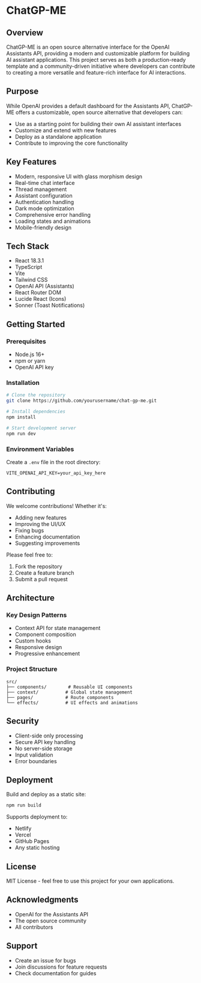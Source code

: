 # ChatGP-ME

## Overview
ChatGP-ME is an open source alternative interface for the OpenAI Assistants API, providing a modern and customizable platform for building AI assistant applications. This project serves as both a production-ready template and a community-driven initiative where developers can contribute to creating a more versatile and feature-rich interface for AI interactions.

## Purpose
While OpenAI provides a default dashboard for the Assistants API, ChatGP-ME offers a customizable, open source alternative that developers can:
- Use as a starting point for building their own AI assistant interfaces
- Customize and extend with new features
- Deploy as a standalone application
- Contribute to improving the core functionality

## Key Features
- Modern, responsive UI with glass morphism design
- Real-time chat interface
- Thread management
- Assistant configuration
- Authentication handling
- Dark mode optimization
- Comprehensive error handling
- Loading states and animations
- Mobile-friendly design

## Tech Stack
- React 18.3.1
- TypeScript
- Vite
- Tailwind CSS
- OpenAI API (Assistants)
- React Router DOM
- Lucide React (Icons)
- Sonner (Toast Notifications)

## Getting Started

### Prerequisites
- Node.js 16+
- npm or yarn
- OpenAI API key

### Installation
```bash
# Clone the repository
git clone https://github.com/yourusername/chat-gp-me.git

# Install dependencies
npm install

# Start development server
npm run dev
```

### Environment Variables
Create a `.env` file in the root directory:
```
VITE_OPENAI_API_KEY=your_api_key_here
```

## Contributing
We welcome contributions! Whether it's:
- Adding new features
- Improving the UI/UX
- Fixing bugs
- Enhancing documentation
- Suggesting improvements

Please feel free to:
1. Fork the repository
2. Create a feature branch
3. Submit a pull request

## Architecture

### Key Design Patterns
- Context API for state management
- Component composition
- Custom hooks
- Responsive design
- Progressive enhancement

### Project Structure
```
src/
├── components/        # Reusable UI components
├── context/          # Global state management
├── pages/            # Route components
└── effects/          # UI effects and animations
```

## Security
- Client-side only processing
- Secure API key handling
- No server-side storage
- Input validation
- Error boundaries

## Deployment
Build and deploy as a static site:
```bash
npm run build
```

Supports deployment to:
- Netlify
- Vercel
- GitHub Pages
- Any static hosting

## License
MIT License - feel free to use this project for your own applications.

## Acknowledgments
- OpenAI for the Assistants API
- The open source community
- All contributors

## Support
- Create an issue for bugs
- Join discussions for feature requests
- Check documentation for guides